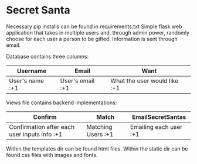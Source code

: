 # Secret Santa

Necessary pip installs can be found in requirements.txt
Simple flask web application that takes in multiple users and, through admin power,
randomly choose for each user a person to be gifted. Information is sent through
email.

Database contains three columns:

Username|Email|Want
--------|-----|----
User's name :+1|User's email :+1|What the user would like :+1

Views file contains backend implementations:

Confirm|Match|EmailSecretSantas
--------|-----|----
Confirmation after each user inputs info :+1|Matching Users :+1|Emailing each user :+1

Within the templates dir can be found html files.
Within the static dir can be found css files with images and fonts.

